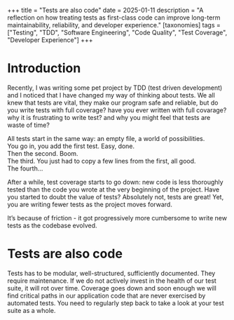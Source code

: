 +++
title = "Tests are also code" 
date = 2025-01-11
description = "A reflection on how treating tests as first-class code can improve long-term maintainability, reliability, and developer experience."
[taxonomies]
tags = ["Testing", "TDD", "Software Engineering", "Code Quality", "Test Coverage", "Developer Experience"]
+++

# Introduction

Recently, I was writing some pet project by TDD (test driven development) and I noticed that I have  changed my way of thinking about tests. We all knew that tests are vital, they make our program safe and reliable, but do you write tests with full coverage? have you ever written with full covarage? why it is frustrating to write test? and why you might feel that tests are waste of time?

All tests start in the same way: an empty file, a world of possibilities.\
You go in, you add the first test. Easy, done.\
Then the second. Boom.\
The third. You just had to copy a few lines from the first, all good.\
The fourth…

After a while, test coverage starts to go down: new code is less thoroughly tested than the code you wrote at the very beginning of the project. Have you started to doubt the value of tests? Absolutely not, tests are great! Yet, you are writing fewer tests as the project moves forward.

It’s because of friction - it got progressively more cumbersome to write new tests as the codebase evolved.

# Tests are also code

Tests has to be modular, well-structured, sufficiently documented. They require maintenance. If we do not actively invest in the health of our test suite, it will rot over time. Coverage goes down and soon enough we will find critical paths in our application code that are never exercised by automated tests. You need to regularly step back to take a look at your test suite as a whole.
